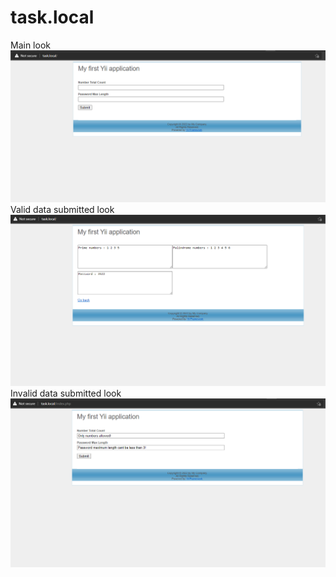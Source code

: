 # task.local
Main look
![Иллюстрация к проекту](https://github.com/Andrisssd/task.local/blob/task_done/images/Main.png)
Valid data submitted look
![Иллюстрация к проекту](https://github.com/Andrisssd/task.local/blob/task_done/images/GotResults.png)
Invalid data submitted look
![Иллюстрация к проекту](https://github.com/Andrisssd/task.local/blob/task_done/images/GotInvalidResults.png)

